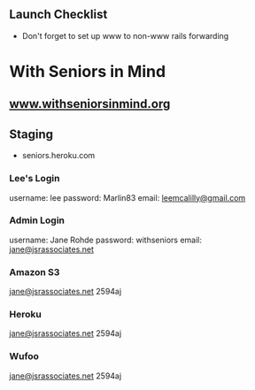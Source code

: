 ## Launch Checklist
* Don't forget to set up www to non-www rails forwarding


# With Seniors in Mind
## www.withseniorsinmind.org


## Staging
* seniors.heroku.com

### Lee's Login
username: lee
password: Marlin83
email: leemcalilly@gmail.com

### Admin Login
username: Jane Rohde
password: withseniors
email: jane@jsrassociates.net


### Amazon S3
jane@jsrassociates.net
2594aj


### Heroku
jane@jsrassociates.net
2594aj


### Wufoo
jane@jsrassociates.net
2594aj